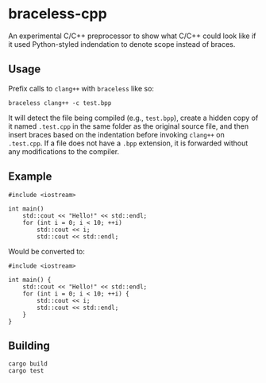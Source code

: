 # braceless-cpp
An experimental C/C++ preprocessor to show what C/C++ could look like if it used Python-styled indendation to denote scope instead of braces.

## Usage
Prefix calls to `clang++` with `braceless` like so:
```
braceless clang++ -c test.bpp
```
It will detect the file being compiled (e.g., `test.bpp`), create a hidden copy of it named `.test.cpp` in the same folder as the original source file, and then insert braces based on the indentation before invoking `clang++` on `.test.cpp`. If a file does not have a `.bpp` extension, it is forwarded without any modifications to the compiler.

## Example
```
#include <iostream>

int main()
    std::cout << "Hello!" << std::endl;
    for (int i = 0; i < 10; ++i)
        std::cout << i;
        std::cout << std::endl;
```
Would be converted to:
```
#include <iostream>

int main() {
    std::cout << "Hello!" << std::endl;
    for (int i = 0; i < 10; ++i) {
        std::cout << i;
        std::cout << std::endl;
    }
}
```

## Building
```
cargo build
cargo test
```
